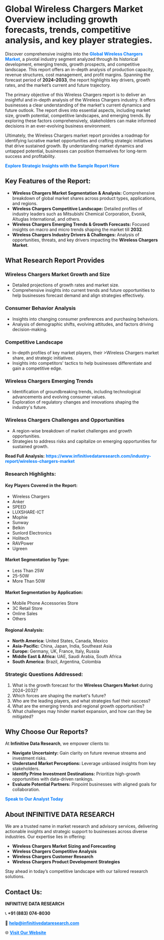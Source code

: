 <h1>Global Wireless Chargers Market Overview including growth forecasts, trends, competitive analysis, and key player strategies.</h1>
<p>
Discover comprehensive insights into the 
<a href="https://www.infinitivedataresearch.com/industry-report/wireless-chargers-market" rel="dofollow" style="color: #007BFF; text-decoration: none;"><strong>Global Wireless Chargers Market</strong></a>, a pivotal industry segment analyzed through its historical development, emerging trends, growth prospects, and competitive landscape. This report offers an in-depth analysis of production capacity, revenue structures, cost management, and profit margins. Spanning the forecast period of <strong>2024–2033</strong>, the report highlights key drivers, growth rates, and the market’s current and future trajectory.
</p>
<p>
The primary objective of this Wireless Chargers report is to deliver an insightful and in-depth analysis of the Wireless Chargers industry. It offers businesses a clear understanding of the market's current dynamics and future outlook. The report dives into essential aspects, including market size, growth potential, competitive landscapes, and emerging trends. By exploring these factors comprehensively, stakeholders can make informed decisions in an ever-evolving business environment.
</p>
<p>
Ultimately, the Wireless Chargers market report provides a roadmap for identifying lucrative market opportunities and crafting strategic initiatives that drive sustained growth. By understanding market dynamics and untapped potential, businesses can position themselves for long-term success and profitability.
</p>
<p>
<a href="https://www.infinitivedataresearch.com/request-sample/reportId=107195" style="color: #007BFF; text-decoration: none;"><strong>Explore Strategic Insights with the Sample Report Here</strong></a>
</p>

<h2>Key Features of the Report:</h2>
<ul>
<li><strong>Wireless Chargers Market Segmentation & Analysis:</strong> Comprehensive breakdown of global market shares across product types, applications, and regions.</li>
<li><strong>Wireless Chargers Competitive Landscape:</strong> Detailed profiles of industry leaders such as Mitsubishi Chemical Corporation, Evonik, Altuglas International, and others.</li>
<li><strong>Wireless Chargers Emerging Trends & Growth Forecasts:</strong> Focused insights on macro and micro trends shaping the market till <strong>2032</strong>.</li>
<li><strong>Wireless Chargers Industry Drivers & Challenges:</strong> Analysis of opportunities, threats, and key drivers impacting the <strong>Wireless Chargers Market</strong>.</li>
</ul>

<h2>What Research Report Provides</h2>
<h3>Wireless Chargers Market Growth and Size</h3>
<ul>
<li>Detailed projections of growth rates and market size.</li>
<li>Comprehensive insights into current trends and future opportunities to help businesses forecast demand and align strategies effectively.</li>
</ul>

<h3>Consumer Behavior Analysis</h3>
<ul>
<li>Insights into changing consumer preferences and purchasing behaviors.</li>
<li>Analysis of demographic shifts, evolving attitudes, and factors driving decision-making.</li>
</ul>

<h3>Competitive Landscape</h3>
<ul>
<li>In-depth profiles of key market players, their >Wireless Chargers market share, and strategic initiatives.</li>
<li>Insights into competitors' tactics to help businesses differentiate and gain a competitive edge.</li>
</ul>

<h3>Wireless Chargers Emerging Trends</h3>
<ul>
<li>Identification of groundbreaking trends, including technological advancements and evolving consumer values.</li>
<li>Exploration of regulatory changes and innovations shaping the industry's future.</li>
</ul>

<h3>Wireless Chargers Challenges and Opportunities</h3>
<ul>
<li>A region-wise breakdown of market challenges and growth opportunities.</li>
<li>Strategies to address risks and capitalize on emerging opportunities for sustained growth.</li>
</ul>
<p><strong>Read Full Analysis:</strong> <a href="https://www.infinitivedataresearch.com/industry-report/wireless-chargers-market" rel="dofollow" style="color: #007BFF; text-decoration: none;"><strong>https://www.infinitivedataresearch.com/industry-report/wireless-chargers-market</strong></a></p>
<h3>Research Highlights:</h3>
<h4>Key Players Covered in the Report:</h4>
<ul><li>Wireless Chargers</li><li>Anker</li><li>SPEED</li><li>LUXSHARE-ICT</li><li>Mophie</li><li>Sunway</li><li>Belkin</li><li>Sunlord Electronics</li><li>Holitech</li><li>RAVPower</li><li>Ugreen</li></ul>
<h4>Market Segmentation by Type:</h4>
<ul><li>Less Than 25W</li><li>25-50W</li><li>More Than 50W</li></ul>
<h4>Market Segmentation by Application:</h4>
<ul><li>Mobile Phone Accessories Store</li><li>3C Retail Store</li><li>Online Sales</li><li>Others</li></ul>

<h4>Regional Analysis:</h4>
<ul>
<li><strong>North America:</strong> United States, Canada, Mexico</li>
<li><strong>Asia-Pacific:</strong> China, Japan, India, Southeast Asia</li>
<li><strong>Europe:</strong> Germany, UK, France, Italy, Russia</li>
<li><strong>Middle East & Africa:</strong> UAE, Saudi Arabia, South Africa</li>
<li><strong>South America:</strong> Brazil, Argentina, Colombia</li>
</ul>

<h3>Strategic Questions Addressed:</h3>
<ol>
<li>What is the growth forecast for the <strong>Wireless Chargers Market</strong> during 2024–2032?</li>
<li>Which forces are shaping the market's future?</li>
<li>Who are the leading players, and what strategies fuel their success?</li>
<li>What are the emerging trends and regional growth opportunities?</li>
<li>What challenges may hinder market expansion, and how can they be mitigated?</li>
</ol>

<h2>Why Choose Our Reports?</h2>
<p>At <strong>Infinitive Data Research</strong>, we empower clients to:</p>
<ul>
<li><strong>Navigate Uncertainty:</strong> Gain clarity on future revenue streams and investment risks.</li>
<li><strong>Understand Market Perceptions:</strong> Leverage unbiased insights from key stakeholders.</li>
<li><strong>Identify Prime Investment Destinations:</strong> Prioritize high-growth opportunities with data-driven rankings.</li>
<li><strong>Evaluate Potential Partners:</strong> Pinpoint businesses with aligned goals for collaboration.</li>
</ul>
<p><a href="https://www.infinitivedataresearch.com/industry-report/wireless-chargers-market" rel="dofollow" style="color: #007BFF; text-decoration: none;"><strong>Speak to Our Analyst Today</strong></a></p>

<h2>About INFINITIVE DATA RESEARCH</h2>
<p>We are a trusted name in market research and advisory services, delivering actionable insights and strategic support to businesses across diverse industries. Our expertise lies in offering:</p>
<ul>
<li><strong>Wireless Chargers Market Sizing and Forecasting</strong></li>
<li><strong>Wireless Chargers Competitive Analysis</strong></li>
<li><strong>Wireless Chargers Customer Research</strong></li>
<li><strong>Wireless Chargers Product Development Strategies</strong></li>
</ul>
<p>Stay ahead in today’s competitive landscape with our tailored research solutions.</p>

<h2>Contact Us:</h2>
<p><strong>INFINITIVE DATA RESEARCH</strong></p>
<p>📞 <strong>+91 (883) 074-8030</strong></p>
<p>📧 <strong><a href="mailto:help@infinitivedataresearch.com" style="color: #007BFF;">help@infinitivedataresearch.com</a></strong></p>
<p>🌐 <strong><a href="https://www.infinitivedataresearch.com" rel="dofollow" style="color: #007BFF;">Visit Our Website</a></strong></p>